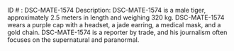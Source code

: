ID # : DSC-MATE-1574
Description: DSC-MATE-1574 is a male tiger, approximately 2.5 meters in length and weighing 320 kg. DSC-MATE-1574 wears a purple cap with a headset, a jade earring, a medical mask, and a gold chain. DSC-MATE-1574 is a reporter by trade, and his journalism often focuses on the supernatural and paranormal.